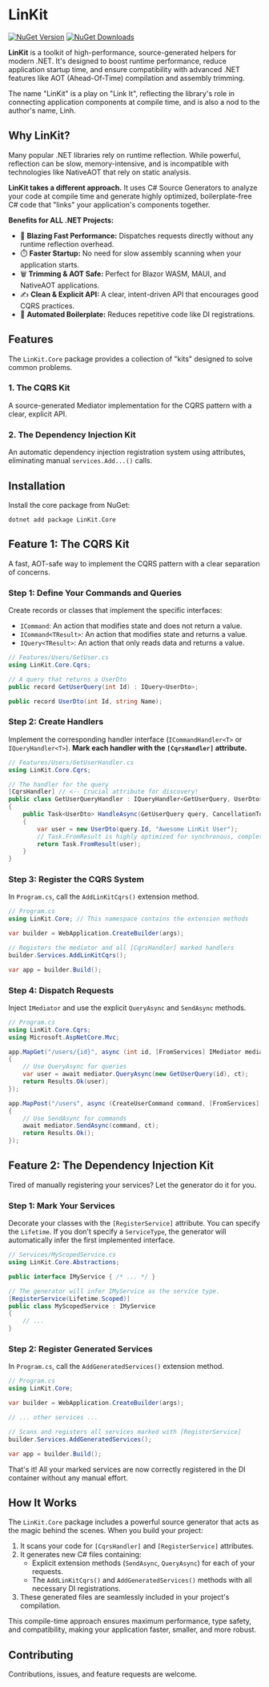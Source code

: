 ﻿# LinKit

[![NuGet Version](https://img.shields.io/nuget/v/LinKit.Core.svg)](https://www.nuget.org/packages/LinKit.Core/)
[![NuGet Downloads](https://img.shields.io/nuget/dt/LinKit.Core.svg)](https://www.nuget.org/packages/LinKit.Core/)

**LinKit** is a toolkit of high-performance, source-generated helpers for modern .NET. It's designed to boost runtime performance, reduce application startup time, and ensure compatibility with advanced .NET features like AOT (Ahead-Of-Time) compilation and assembly trimming.

The name "LinKit" is a play on "Link It", reflecting the library's role in connecting application components at compile time, and is also a nod to the author's name, Linh.

## Why LinKit?

Many popular .NET libraries rely on runtime reflection. While powerful, reflection can be slow, memory-intensive, and is incompatible with technologies like NativeAOT that rely on static analysis.

**LinKit takes a different approach.** It uses C# Source Generators to analyze your code at compile time and generate highly optimized, boilerplate-free C# code that "links" your application's components together.

**Benefits for ALL .NET Projects:**
*   🚀 **Blazing Fast Performance:** Dispatches requests directly without any runtime reflection overhead.
*   ⏱️ **Faster Startup:** No need for slow assembly scanning when your application starts.
*   🗑️ **Trimming & AOT Safe:** Perfect for Blazor WASM, MAUI, and NativeAOT applications.
*   ✍️ **Clean & Explicit API:** A clear, intent-driven API that encourages good CQRS practices.
*   🤖 **Automated Boilerplate:** Reduces repetitive code like DI registrations.

## Features

The `LinKit.Core` package provides a collection of "kits" designed to solve common problems.

### 1. The CQRS Kit
A source-generated Mediator implementation for the CQRS pattern with a clear, explicit API.

### 2. The Dependency Injection Kit
An automatic dependency injection registration system using attributes, eliminating manual `services.Add...()` calls.

## Installation

Install the core package from NuGet:
```shell
dotnet add package LinKit.Core
```

## Feature 1: The CQRS Kit

A fast, AOT-safe way to implement the CQRS pattern with a clear separation of concerns.

### Step 1: Define Your Commands and Queries

Create records or classes that implement the specific interfaces:
*   `ICommand`: An action that modifies state and does not return a value.
*   `ICommand<TResult>`: An action that modifies state and returns a value.
*   `IQuery<TResult>`: An action that only reads data and returns a value.

```csharp
// Features/Users/GetUser.cs
using LinKit.Core.Cqrs;

// A query that returns a UserDto
public record GetUserQuery(int Id) : IQuery<UserDto>;

public record UserDto(int Id, string Name);
```

### Step 2: Create Handlers

Implement the corresponding handler interface (`ICommandHandler<T>` or `IQueryHandler<T>`). **Mark each handler with the `[CqrsHandler]` attribute.**

```csharp
// Features/Users/GetUserHandler.cs
using LinKit.Core.Cqrs;

// The handler for the query
[CqrsHandler] // <-- Crucial attribute for discovery!
public class GetUserQueryHandler : IQueryHandler<GetUserQuery, UserDto>
{
    public Task<UserDto> HandleAsync(GetUserQuery query, CancellationToken ct)
    {
        var user = new UserDto(query.Id, "Awesome LinKit User");
        // Task.FromResult is highly optimized for synchronous, completed results.
        return Task.FromResult(user);
    }
}
```

### Step 3: Register the CQRS System

In `Program.cs`, call the `AddLinKitCqrs()` extension method.

```csharp
// Program.cs
using LinKit.Core; // This namespace contains the extension methods

var builder = WebApplication.CreateBuilder(args);

// Registers the mediator and all [CqrsHandler] marked handlers
builder.Services.AddLinKitCqrs();

var app = builder.Build();
```

### Step 4: Dispatch Requests

Inject `IMediator` and use the explicit `QueryAsync` and `SendAsync` methods.

```csharp
// Program.cs
using LinKit.Core.Cqrs;
using Microsoft.AspNetCore.Mvc;

app.MapGet("/users/{id}", async (int id, [FromServices] IMediator mediator, CancellationToken ct) =>
{
    // Use QueryAsync for queries
    var user = await mediator.QueryAsync(new GetUserQuery(id), ct);
    return Results.Ok(user);
});

app.MapPost("/users", async (CreateUserCommand command, [FromServices] IMediator mediator, CancellationToken ct) =>
{
    // Use SendAsync for commands
    await mediator.SendAsync(command, ct); 
    return Results.Ok();
});
```

## Feature 2: The Dependency Injection Kit

Tired of manually registering your services? Let the generator do it for you.

### Step 1: Mark Your Services

Decorate your classes with the `[RegisterService]` attribute. You can specify the `Lifetime`. If you don't specify a `ServiceType`, the generator will automatically infer the first implemented interface.

```csharp
// Services/MyScopedService.cs
using LinKit.Core.Abstractions;

public interface IMyService { /* ... */ }

// The generator will infer IMyService as the service type.
[RegisterService(Lifetime.Scoped)]
public class MyScopedService : IMyService
{
    // ...
}
```

### Step 2: Register Generated Services

In `Program.cs`, call the `AddGeneratedServices()` extension method.

```csharp
// Program.cs
using LinKit.Core;

var builder = WebApplication.CreateBuilder(args);

// ... other services ...

// Scans and registers all services marked with [RegisterService]
builder.Services.AddGeneratedServices();

var app = builder.Build();
```
That's it! All your marked services are now correctly registered in the DI container without any manual effort.

## How It Works

The `LinKit.Core` package includes a powerful source generator that acts as the magic behind the scenes. When you build your project:
1.  It scans your code for `[CqrsHandler]` and `[RegisterService]` attributes.
2.  It generates new C# files containing:
    *   Explicit extension methods (`SendAsync`, `QueryAsync`) for each of your requests.
    *   The `AddLinKitCqrs()` and `AddGeneratedServices()` methods with all necessary DI registrations.
3.  These generated files are seamlessly included in your project's compilation.

This compile-time approach ensures maximum performance, type safety, and compatibility, making your application faster, smaller, and more robust.

## Contributing

Contributions, issues, and feature requests are welcome.